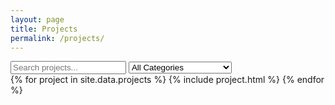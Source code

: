 ```yaml
---
layout: page
title: Projects
permalink: /projects/
---
```


<div id="filterContainer">
  <input type="text" id="searchBox" placeholder="Search projects...">
  <select id="categoryFilter">
    <option value="all">All Categories</option>
    <option value="Sequence programming">Sequence programming</option>
    <option value="Image reconstruction">Image reconstruction</option>
    <option value="Image processing">Image processing</option>
    <option value="Simulations">Simulations</option>
    <option value="Protocol workflow">Protocol workflow</option>
    <option value="Pulseq interpreter">Pulseq interpreter</option>
    <option value="fMRI">fMRI</option>
    <option value="Diffusion">Diffusion</option>
    <option value="Quantitative MRI">Quantitative MRI</option>
    <option value="13C/MNS">13C/MNS</option>
  </select>
</div>

<div id="projectList">
  {% for project in site.data.projects %}
    {% include project.html %}
  {% endfor %}
</div>

<script src="/assets/js/search.js"></script>
